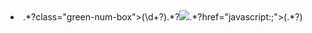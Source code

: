 <li class="clearfix">.*?class="green-num-box">(\d+?)</span>.*?<img src="(.*?)">.*?href="javascript:;">(.*?)</a>